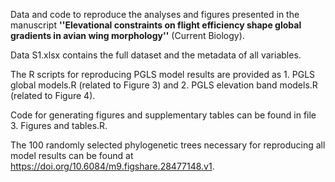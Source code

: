 Data and code to reproduce the analyses and figures presented in the manuscript **''Elevational constraints on flight efficiency shape global gradients in avian wing morphology''** (Current Biology).

Data S1.xlsx contains the full dataset and the metadata of all variables.

The R scripts for reproducing PGLS model results are provided as 1. PGLS global models.R (related to Figure 3) and 2. PGLS elevation band models.R (related to Figure 4).

Code for generating figures and supplementary tables can be found in file 3. Figures and tables.R.

The 100 randomly selected phylogenetic trees necessary for reproducing all model results can be found at https://doi.org/10.6084/m9.figshare.28477148.v1.
